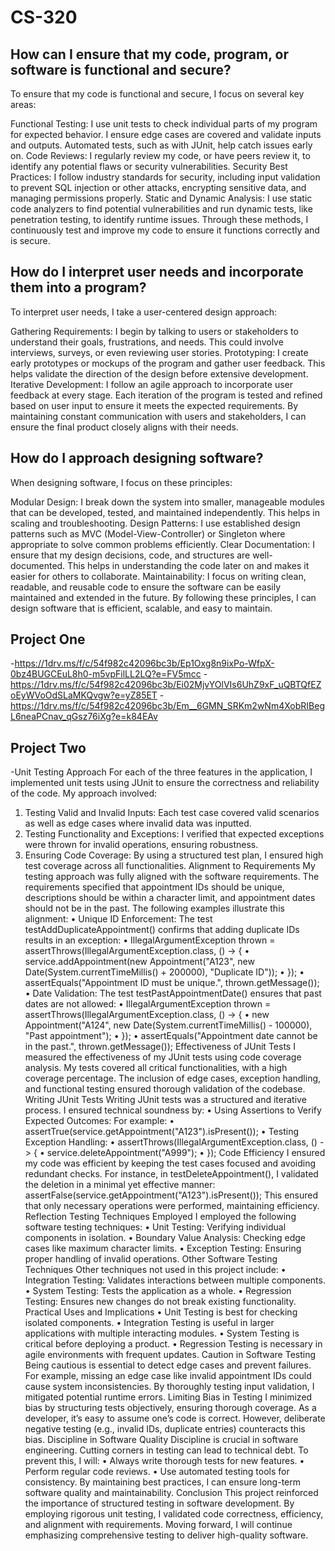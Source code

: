 # CS-320
## How can I ensure that my code, program, or software is functional and secure?
To ensure that my code is functional and secure, I focus on several key areas:

Functional Testing: I use unit tests to check individual parts of my program for expected behavior. I ensure edge cases are covered and validate inputs and outputs. Automated tests, such as with JUnit, help catch issues early on.
Code Reviews: I regularly review my code, or have peers review it, to identify any potential flaws or security vulnerabilities.
Security Best Practices: I follow industry standards for security, including input validation to prevent SQL injection or other attacks, encrypting sensitive data, and managing permissions properly.
Static and Dynamic Analysis: I use static code analyzers to find potential vulnerabilities and run dynamic tests, like penetration testing, to identify runtime issues.
Through these methods, I continuously test and improve my code to ensure it functions correctly and is secure.
##  How do I interpret user needs and incorporate them into a program?
To interpret user needs, I take a user-centered design approach:

Gathering Requirements: I begin by talking to users or stakeholders to understand their goals, frustrations, and needs. This could involve interviews, surveys, or even reviewing user stories.
Prototyping: I create early prototypes or mockups of the program and gather user feedback. This helps validate the direction of the design before extensive development.
Iterative Development: I follow an agile approach to incorporate user feedback at every stage. Each iteration of the program is tested and refined based on user input to ensure it meets the expected requirements.
By maintaining constant communication with users and stakeholders, I can ensure the final product closely aligns with their needs.

## How do I approach designing software?
When designing software, I focus on these principles:

Modular Design: I break down the system into smaller, manageable modules that can be developed, tested, and maintained independently. This helps in scaling and troubleshooting.
Design Patterns: I use established design patterns such as MVC (Model-View-Controller) or Singleton where appropriate to solve common problems efficiently.
Clear Documentation: I ensure that my design decisions, code, and structures are well-documented. This helps in understanding the code later on and makes it easier for others to collaborate.
Maintainability: I focus on writing clean, readable, and reusable code to ensure the software can be easily maintained and extended in the future.
By following these principles, I can design software that is efficient, scalable, and easy to maintain.

## Project One
-https://1drv.ms/f/c/54f982c42096bc3b/Ep1Oxg8n9ixPo-WfpX-0bz4BUGCEuL8h0-m5vpFilLL2LQ?e=FV5mcc
-https://1drv.ms/f/c/54f982c42096bc3b/Ei02MjvYOlVIs6UhZ9xF_uQBTQfEZoEyWVoOdSLaMKQvgw?e=yZ85ET
-https://1drv.ms/f/c/54f982c42096bc3b/Em__6GMN_SRKm2wNm4XobRIBegL6neaPCnav_qGsz76iXg?e=k84EAv

## Project Two
-Unit Testing Approach
For each of the three features in the application, I implemented unit tests using JUnit to ensure the correctness and reliability of the code. My approach involved:
1.	Testing Valid and Invalid Inputs: Each test case covered valid scenarios as well as edge cases where invalid data was inputted.
2.	Testing Functionality and Exceptions: I verified that expected exceptions were thrown for invalid operations, ensuring robustness.
3.	Ensuring Code Coverage: By using a structured test plan, I ensured high test coverage across all functionalities.
Alignment to Requirements
My testing approach was fully aligned with the software requirements. The requirements specified that appointment IDs should be unique, descriptions should be within a character limit, and appointment dates should not be in the past. The following examples illustrate this alignment:
•	Unique ID Enforcement: The test testAddDuplicateAppointment() confirms that adding duplicate IDs results in an exception:
•	IllegalArgumentException thrown = assertThrows(IllegalArgumentException.class, () -> {
•	    service.addAppointment(new Appointment("A123", new Date(System.currentTimeMillis() + 200000), "Duplicate ID"));
•	});
•	assertEquals("Appointment ID must be unique.", thrown.getMessage());
•	Date Validation: The test testPastAppointmentDate() ensures that past dates are not allowed:
•	IllegalArgumentException thrown = assertThrows(IllegalArgumentException.class, () -> {
•	    new Appointment("A124", new Date(System.currentTimeMillis() - 100000), "Past appointment");
•	});
•	assertEquals("Appointment date cannot be in the past.", thrown.getMessage());
Effectiveness of JUnit Tests
I measured the effectiveness of my JUnit tests using code coverage analysis. My tests covered all critical functionalities, with a high coverage percentage. The inclusion of edge cases, exception handling, and functional testing ensured thorough validation of the codebase.
Writing JUnit Tests
Writing JUnit tests was a structured and iterative process. I ensured technical soundness by:
•	Using Assertions to Verify Expected Outcomes: For example: 
•	assertTrue(service.getAppointment("A123").isPresent());
•	Testing Exception Handling: 
•	assertThrows(IllegalArgumentException.class, () -> {
•	    service.deleteAppointment("A999");
•	});
Code Efficiency
I ensured my code was efficient by keeping the test cases focused and avoiding redundant checks. For instance, in testDeleteAppointment(), I validated the deletion in a minimal yet effective manner:
assertFalse(service.getAppointment("A123").isPresent());
This ensured that only necessary operations were performed, maintaining efficiency.
Reflection
Testing Techniques Employed
I employed the following software testing techniques:
•	Unit Testing: Verifying individual components in isolation.
•	Boundary Value Analysis: Checking edge cases like maximum character limits.
•	Exception Testing: Ensuring proper handling of invalid operations.
Other Software Testing Techniques
Other techniques not used in this project include:
•	Integration Testing: Validates interactions between multiple components.
•	System Testing: Tests the application as a whole.
•	Regression Testing: Ensures new changes do not break existing functionality.
Practical Uses and Implications
•	Unit Testing is best for checking isolated components.
•	Integration Testing is useful in larger applications with multiple interacting modules.
•	System Testing is critical before deploying a product.
•	Regression Testing is necessary in agile environments with frequent updates.
Caution in Software Testing
Being cautious is essential to detect edge cases and prevent failures. For example, missing an edge case like invalid appointment IDs could cause system inconsistencies. By thoroughly testing input validation, I mitigated potential runtime errors.
Limiting Bias in Testing
I minimized bias by structuring tests objectively, ensuring thorough coverage. As a developer, it’s easy to assume one’s code is correct. However, deliberate negative testing (e.g., invalid IDs, duplicate entries) counteracts this bias.
Discipline in Software Quality
Discipline is crucial in software engineering. Cutting corners in testing can lead to technical debt. To prevent this, I will:
•	Always write thorough tests for new features.
•	Perform regular code reviews.
•	Use automated testing tools for consistency.
By maintaining best practices, I can ensure long-term software quality and maintainability.
Conclusion This project reinforced the importance of structured testing in software development. By employing rigorous unit testing, I validated code correctness, efficiency, and alignment with requirements. Moving forward, I will continue emphasizing comprehensive testing to deliver high-quality software.


